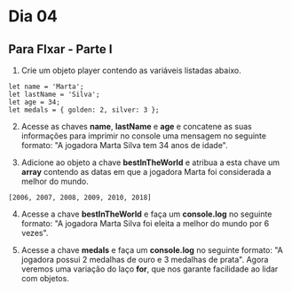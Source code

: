 # Dia 04

## Para FIxar - Parte I

1. Crie um objeto player contendo as variáveis listadas abaixo.
```
let name = 'Marta';
let lastName = 'Silva';
let age = 34;
let medals = { golden: 2, silver: 3 };
```

2. Acesse as chaves **name**, **lastName** e **age** e concatene as suas informações para imprimir no console uma mensagem no seguinte formato: "A jogadora Marta Silva tem 34 anos de idade".

3. Adicione ao objeto a chave **bestInTheWorld** e atribua a esta chave um **array** contendo as datas em que a jogadora Marta foi considerada a melhor do mundo.
```
[2006, 2007, 2008, 2009, 2010, 2018]
```

4. Acesse a chave **bestInTheWorld** e faça um **console.log** no seguinte formato: "A jogadora Marta Silva foi eleita a melhor do mundo por 6 vezes".

5. Acesse a chave **medals** e faça um **console.log** no seguinte formato: "A jogadora possui 2 medalhas de ouro e 3 medalhas de prata".
Agora veremos uma variação do laço **for**, que nos garante facilidade ao lidar com objetos.
